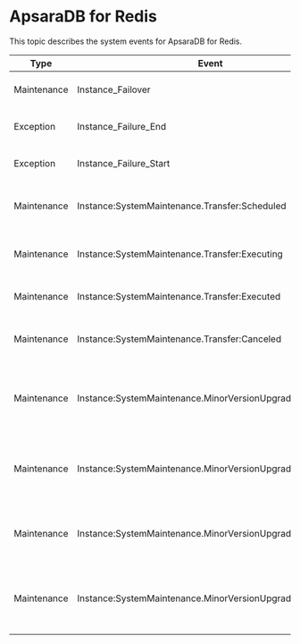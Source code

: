 # ApsaraDB for Redis

This topic describes the system events for ApsaraDB for Redis.

|Type|Event|Description|Status|Level|
|----|-----|-----------|------|-----|
|Maintenance|Instance\_Failover|An instance failover occurs.|Executed|Warn|
|Exception|Instance\_Failure\_End|An instance failure ends.|Executed|Critical|
|Exception|Instance\_Failure\_Start|An instance failure starts.|Executing|Critical|
|Maintenance|Instance:SystemMaintenance.Transfer:Scheduled|The instance migration is scheduled.|Scheduled|Warn|
|Maintenance|Instance:SystemMaintenance.Transfer:Executing|The instance is being migrated.|Executing|Warn|
|Maintenance|Instance:SystemMaintenance.Transfer:Executed|The instance is migrated.|Executed|Warn|
|Maintenance|Instance:SystemMaintenance.Transfer:Canceled|The instance migration is canceled.|Canceled|Warn|
|Maintenance|Instance:SystemMaintenance.MinorVersionUpgrade:Scheduled|The instance update to a minor version is scheduled.|Scheduled|Warn|
|Maintenance|Instance:SystemMaintenance.MinorVersionUpgrade:Executing|The instance is being updated to a minor version.|Executing|Warn|
|Maintenance|Instance:SystemMaintenance.MinorVersionUpgrade:Executed|The instance is updated to a minor version.|Executed|Warn|
|Maintenance|Instance:SystemMaintenance.MinorVersionUpgrade:Canceled|The instance update to a minor version is canceled.|Canceled|Warn|

